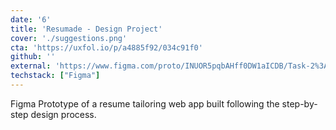 ```yaml
---
date: '6'
title: 'Resumade - Design Project'
cover: './suggestions.png'
cta: 'https://uxfol.io/p/a4885f92/034c91f0'
github: ''
external: 'https://www.figma.com/proto/INUOR5pqbAHff0DW1aICDB/Task-2%3A-Resume-tailoring---Charisma?page-id=0%3A1&node-id=7%3A1183&viewport=174%2C344%2C0.05&scaling=scale-down&starting-point-node-id=7%3A1183'
techstack: ["Figma"]
---
```

Figma Prototype of a resume tailoring web app built following the step-by-step design process.
